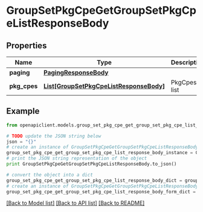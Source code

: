 # GroupSetPkgCpeGetGroupSetPkgCpeListResponseBody


## Properties
Name | Type | Description | Notes
------------ | ------------- | ------------- | -------------
**paging** | [**PagingResponseBody**](PagingResponseBody.md) |  | [optional] 
**pkg_cpes** | [**List[GroupSetPkgCpeListResponseBody]**](GroupSetPkgCpeListResponseBody.md) | PkgCpes list | [optional] 

## Example

```python
from openapiclient.models.group_set_pkg_cpe_get_group_set_pkg_cpe_list_response_body import GroupSetPkgCpeGetGroupSetPkgCpeListResponseBody

# TODO update the JSON string below
json = "{}"
# create an instance of GroupSetPkgCpeGetGroupSetPkgCpeListResponseBody from a JSON string
group_set_pkg_cpe_get_group_set_pkg_cpe_list_response_body_instance = GroupSetPkgCpeGetGroupSetPkgCpeListResponseBody.from_json(json)
# print the JSON string representation of the object
print GroupSetPkgCpeGetGroupSetPkgCpeListResponseBody.to_json()

# convert the object into a dict
group_set_pkg_cpe_get_group_set_pkg_cpe_list_response_body_dict = group_set_pkg_cpe_get_group_set_pkg_cpe_list_response_body_instance.to_dict()
# create an instance of GroupSetPkgCpeGetGroupSetPkgCpeListResponseBody from a dict
group_set_pkg_cpe_get_group_set_pkg_cpe_list_response_body_form_dict = group_set_pkg_cpe_get_group_set_pkg_cpe_list_response_body.from_dict(group_set_pkg_cpe_get_group_set_pkg_cpe_list_response_body_dict)
```
[[Back to Model list]](../README.md#documentation-for-models) [[Back to API list]](../README.md#documentation-for-api-endpoints) [[Back to README]](../README.md)



